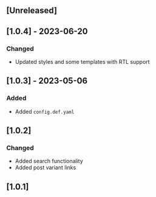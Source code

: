 ## [Unreleased]

## [1.0.4] - 2023-06-20

### Changed

- Updated styles and some templates with RTL support

## [1.0.3] - 2023-05-06

### Added

- Added `config.def.yaml`

## [1.0.2]

### Changed

- Added search functionality
- Added post variant links

## [1.0.1]